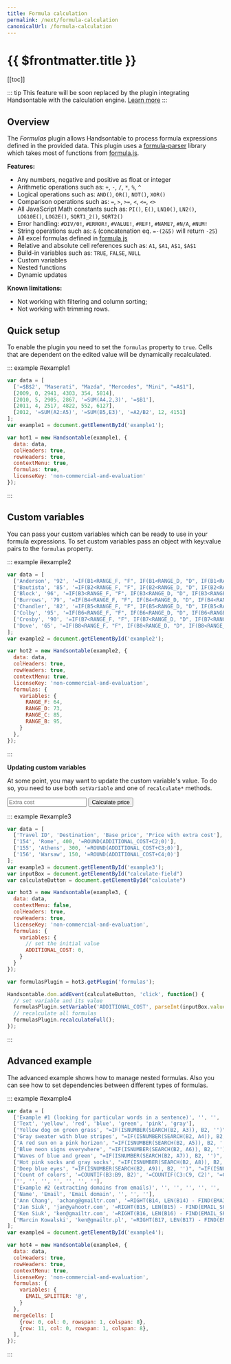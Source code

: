 ```yaml
---
title: Formula calculation
permalink: /next/formula-calculation
canonicalUrl: /formula-calculation
---
```


# {{ $frontmatter.title }}

[[toc]]

::: tip
This feature will be soon replaced by the plugin integrating Handsontable with the calculation engine. [Learn more](../hyperformula-integration) 
:::

## Overview

The _Formulas_ plugin allows Handsontable to process formula expressions defined in the provided data. This plugin uses a [formula-parser](https://github.com/handsontable/formula-parser) library which takes most of functions from [formula.js](https://github.com/handsontable/formula.js).

**Features:**

* Any numbers, negative and positive as float or integer
* Arithmetic operations such as: `+`, `-`, `/`, `*`, `%`, `^`
* Logical operations such as: `AND()`, `OR()`, `NOT()`, `XOR()`
* Comparison operations such as: `=`, `>`, `>=`, `<`, `<=`, `<>`
* All JavaScript Math constants such as: `PI()`, `E()`, `LN10()`, `LN2()`, `LOG10E()`, `LOG2E()`, `SQRT1_2()`, `SQRT2()`
* Error handling: `#DIV/0!`, `#ERROR!`, `#VALUE!`, `#REF!`, `#NAME?`, `#N/A`, `#NUM!`
* String operations such as: `&` (concatenation eq. `=-(2&5)` will return `-25`)
* All excel formulas defined in [formula.js](https://github.com/handsontable/formula.js)
* Relative and absolute cell references such as: `A1`, `$A1`, `A$1`, `$A$1`
* Build-in variables such as: `TRUE`, `FALSE`, `NULL`
* Custom variables
* Nested functions
* Dynamic updates

**Known limitations:**

* Not working with filtering and column sorting;
* Not working with trimming rows.

## Quick setup

To enable the plugin you need to set the `formulas` property to `true`. Cells that are dependent on the edited value will be dynamically recalculated.

::: example #example1
```js
var data = [
  ['=$B$2', "Maserati", "Mazda", "Mercedes", "Mini", "=A$1"],
  [2009, 0, 2941, 4303, 354, 5814],
  [2010, 5, 2905, 2867, '=SUM(A4,2,3)', '=$B1'],
  [2011, 4, 2517, 4822, 552, 6127],
  [2012, '=SUM(A2:A5)', '=SUM(B5,E3)', '=A2/B2', 12, 4151]
];
var example1 = document.getElementById('example1');

var hot1 = new Handsontable(example1, {
  data: data,
  colHeaders: true,
  rowHeaders: true,
  contextMenu: true,
  formulas: true,
  licenseKey: 'non-commercial-and-evaluation'
});
```
:::

## Custom variables

You can pass your custom variables which can be ready to use in your formula expressions. To set custom variables pass an object with key:value pairs to the `formulas` property.

::: example #example2
```js
var data = [
  ['Anderson', '92', '=IF(B1<RANGE_F, "F", IF(B1<RANGE_D, "D", IF(B1<RANGE_C, "C", IF(B1<RANGE_B, "B", "A"))))', '', '', '0-63', 'F'],
  ['Bautista', '85', '=IF(B2<RANGE_F, "F", IF(B2<RANGE_D, "D", IF(B2<RANGE_C, "C", IF(B2<RANGE_B, "B", "A"))))', '', '', '64-72', 'D'],
  ['Block', '96', '=IF(B3<RANGE_F, "F", IF(B3<RANGE_D, "D", IF(B3<RANGE_C, "C", IF(B3<RANGE_B, "B", "A"))))', '', '', '73-84', 'C'],
  ['Burrows', '79', '=IF(B4<RANGE_F, "F", IF(B4<RANGE_D, "D", IF(B4<RANGE_C, "C", IF(B4<RANGE_B, "B", "A"))))', '', '', '85-94', 'B'],
  ['Chandler', '82', '=IF(B5<RANGE_F, "F", IF(B5<RANGE_D, "D", IF(B5<RANGE_C, "C", IF(B5<RANGE_B, "B", "A"))))', '', '', '95-100', 'A'],
  ['Colby', '95', '=IF(B6<RANGE_F, "F", IF(B6<RANGE_D, "D", IF(B6<RANGE_C, "C", IF(B6<RANGE_B, "B", "A"))))', '', '', '', ''],
  ['Crosby', '90', '=IF(B7<RANGE_F, "F", IF(B7<RANGE_D, "D", IF(B7<RANGE_C, "C", IF(B7<RANGE_B, "B", "A"))))', '', '', '', ''],
  ['Dove', '65', '=IF(B8<RANGE_F, "F", IF(B8<RANGE_D, "D", IF(B8<RANGE_C, "C", IF(B8<RANGE_B, "B", "A"))))', '', '', '', ''],
];
var example2 = document.getElementById('example2');

var hot2 = new Handsontable(example2, {
  data: data,
  colHeaders: true,
  rowHeaders: true,
  contextMenu: true,
  licenseKey: 'non-commercial-and-evaluation',
  formulas: {
    variables: {
      RANGE_F: 64,
      RANGE_D: 73,
      RANGE_C: 85,
      RANGE_B: 95,
    }
  },
});
```
:::

**Updating custom variables**

At some point, you may want to update the custom variable's value. To do so, you need to use both `setVariable` and one of `recalculate*` methods.

<input id="calculate-field" name="calculate-field" title="Extra cost" type="number" placeholder="Extra cost"/>
<button id="calculate" className="intext-btn">Calculate price</button>

::: example #example3
```js
var data = [
  ['Travel ID', 'Destination', 'Base price', 'Price with extra cost'],
  ['154', 'Rome', 400, '=ROUND(ADDITIONAL_COST+C2;0)'],
  ['155', 'Athens', 300, '=ROUND(ADDITIONAL_COST+C3;0)'],
  ['156', 'Warsaw', 150, '=ROUND(ADDITIONAL_COST+C4;0)']
];
var example3 = document.getElementById('example3');
var inputBox = document.getElementById("calculate-field")
var calculateButton = document.getElementById("calculate")

var hot3 = new Handsontable(example3, {
  data: data,
  contextMenu: false,
  colHeaders: true,
  rowHeaders: true,
  licenseKey: 'non-commercial-and-evaluation',
  formulas: {
    variables: {
      // set the initial value
      ADDITIONAL_COST: 0,
    }
  }
});

var formulasPlugin = hot3.getPlugin('formulas');

Handsontable.dom.addEvent(calculateButton, 'click', function() {
  // set variable and its value
  formulasPlugin.setVariable('ADDITIONAL_COST', parseInt(inputBox.value));
  // recalculate all formulas
  formulasPlugin.recalculateFull();
});
```
:::

## Advanced example

The advanced example shows how to manage nested formulas. Also you can see how to set dependencies between different types of formulas.

::: example #example4
```js
var data = [
  ['Example #1 (looking for particular words in a sentence)', '', '', '', '', '', '', ''],
  ['Text', 'yellow', 'red', 'blue', 'green', 'pink', 'gray'],
  ['Yellow dog on green grass', "=IF(ISNUMBER(SEARCH(B2, A3)), B2, '')", "=IF(ISNUMBER(SEARCH(C2, A3)), C2, '')", "=IF(ISNUMBER(SEARCH(D2, A3)), D2, '')", "=IF(ISNUMBER(SEARCH(E2, A3)), E2, '')", "=IF(ISNUMBER(SEARCH(F2, A3)), F2, '')", "=IF(ISNUMBER(SEARCH(G2, A3)), G2, '')"],
  ['Gray sweater with blue stripes', "=IF(ISNUMBER(SEARCH(B2, A4)), B2, '')", "=IF(ISNUMBER(SEARCH(C2, A4)), C2, '')", "=IF(ISNUMBER(SEARCH(D2, A4)), D2, '')", "=IF(ISNUMBER(SEARCH(E2, A4)), E2, '')", "=IF(ISNUMBER(SEARCH(F2, A4)), F2, '')", "=IF(ISNUMBER(SEARCH(G2, A4)), G2, '')"],
  ['A red sun on a pink horizon', "=IF(ISNUMBER(SEARCH(B2, A5)), B2, '')", "=IF(ISNUMBER(SEARCH(C2, A5)), C2, '')", "=IF(ISNUMBER(SEARCH(D2, A5)), D2, '')", "=IF(ISNUMBER(SEARCH(E2, A5)), E2, '')", "=IF(ISNUMBER(SEARCH(F2, A5)), F2, '')", "=IF(ISNUMBER(SEARCH(G2, A5)), G2, '')"],
  ['Blue neon signs everywhere', "=IF(ISNUMBER(SEARCH(B2, A6)), B2, '')", "=IF(ISNUMBER(SEARCH(C2, A6)), C2, '')", "=IF(ISNUMBER(SEARCH(D2, A6)), D2, '')", "=IF(ISNUMBER(SEARCH(E2, A6)), E2, '')", "=IF(ISNUMBER(SEARCH(F2, A6)), F2, '')", "=IF(ISNUMBER(SEARCH(G2, A6)), G2, '')"],
  ['Waves of blue and green', "=IF(ISNUMBER(SEARCH(B2, A7)), B2, '')", "=IF(ISNUMBER(SEARCH(C2, A7)), C2, '')", "=IF(ISNUMBER(SEARCH(D2, A7)), D2, '')", "=IF(ISNUMBER(SEARCH(E2, A7)), E2, '')", "=IF(ISNUMBER(SEARCH(F2, A7)), F2, '')", "=IF(ISNUMBER(SEARCH(G2, A7)), G2, '')"],
  ['Hot pink socks and gray socks', "=IF(ISNUMBER(SEARCH(B2, A8)), B2, '')", "=IF(ISNUMBER(SEARCH(C2, A8)), C2, '')", "=IF(ISNUMBER(SEARCH(D2, A8)), D2, '')", "=IF(ISNUMBER(SEARCH(E2, A8)), E2, '')", "=IF(ISNUMBER(SEARCH(F2, A8)), F2, '')", "=IF(ISNUMBER(SEARCH(G2, A8)), G2, '')"],
  ['Deep blue eyes', "=IF(ISNUMBER(SEARCH(B2, A9)), B2, '')", "=IF(ISNUMBER(SEARCH(C2, A9)), C2, '')", "=IF(ISNUMBER(SEARCH(D2, A9)), D2, '')", "=IF(ISNUMBER(SEARCH(E2, A9)), E2, '')", "=IF(ISNUMBER(SEARCH(F2, A9)), F2, '')", "=IF(ISNUMBER(SEARCH(G2, A9)), G2, '')"],
  ['Count of colors', '=COUNTIF(B3:B9, B2)', '=COUNTIF(C3:C9, C2)', '=COUNTIF(D3:D9, D2)', '=COUNTIF(E3:E9, E2)', '=COUNTIF(F3:F9, F2)', '=COUNTIF(G3:G9, G2)', '="SUM: "&SUM(B10:G10)'],
  ['', '', '', '', '', '', ''],
  ['Example #2 (extracting domains from emails)', '', '', '', '', '', ''],
  ['Name', 'Email', 'Email domain', '', '', ''],
  ['Ann Chang', 'achang@gmailtr.com', '=RIGHT(B14, LEN(B14) - FIND(EMAIL_SPLITTER, B14))', '', '', '', ''],
  ['Jan Siuk', 'jan@yahootr.com', '=RIGHT(B15, LEN(B15) - FIND(EMAIL_SPLITTER, B15))', '', '', '', ''],
  ['Ken Siuk', 'ken@gmailtr.com', '=RIGHT(B16, LEN(B16) - FIND(EMAIL_SPLITTER, B16))', '', '', '', ''],
  ['Marcin Kowalski', 'ken@gmailtr.pl', '=RIGHT(B17, LEN(B17) - FIND(EMAIL_SPLITTER, B17))', '', '', '', ''],
];
var example4 = document.getElementById('example4');

var hot4 = new Handsontable(example4, {
  data: data,
  colHeaders: true,
  rowHeaders: true,
  contextMenu: true,
  licenseKey: 'non-commercial-and-evaluation',
  formulas: {
    variables: {
      EMAIL_SPLITTER: '@',
    }
  },
  mergeCells: [
    {row: 0, col: 0, rowspan: 1, colspan: 8},
    {row: 11, col: 0, rowspan: 1, colspan: 8},
  ],
});
```
:::
